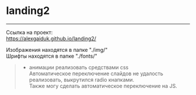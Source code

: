 # landing2
-----------

Ссылка на проект:
<br/>https://alexgaiduk.github.io/landing2/

Изображения находятся в папке "./img/"
<br/>Шрифты находятся в папке "./fonts/"

> - анимации реализовать средствами css
<br/>Автоматическое переключение слайдов не удалость реализовать, выкрутился radio кнапками. 
<br/>Также могу сделать автоматическое переключение на JS.



